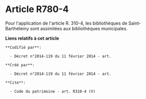 # Article R780-4

Pour l'application de l'article R. 310-4, les bibliothèques de Saint-Barthélemy sont assimilées aux bibliothèques
municipales.

**Liens relatifs à cet article**

	**Codifié par**:

	  - Décret n°2014-119 du 11 février 2014 - art.

	**Créé par**:

	  - Décret n°2014-119 du 11 février 2014 - art.

	**Cite**:

	  - Code du patrimoine - art. R310-4 (V)
